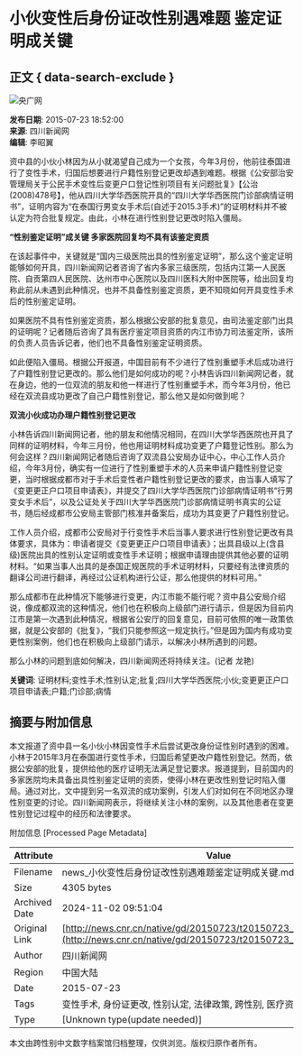 # 小伙变性后身份证改性别遇难题 鉴定证明成关键

## 正文 { data-search-exclude }


![央广网](http://www.cnr.cn/images2015/cnrlogo.jpg)

**发布日期**: 2015-07-23 18:52:00  
**来源**: 四川新闻网  
**编辑**: 李昭翼  

资中县的小伙小林因为从小就渴望自己成为一个女孩，今年3月份，他前往泰国进行了变性手术，归国后想要进行户籍性别登记更改却遇到难题。根据《公安部治安管理局关于公民手术变性后变更户口登记性别项目有关问题批复》【公治(2008)478号】，他从四川大学华西医院开具的“四川大学华西医院门诊部病情证明书”，证明内容为“在泰国行男变女手术后(自述于2015.3手术)”的证明材料并不被认定为符合批复规定。由此，小林在进行性别登记更改时陷入僵局。

**“性别鉴定证明”成关键 多家医院回复均不具有该鉴定资质**

在该起事件中，关键就是“国内三级医院出具的性别鉴定证明”，那么这个鉴定证明能够如何开具，四川新闻网记者咨询了省内多家三级医院，包括内江第一人民医院、自贡第四人民医院、达州市中心医院以及四川医科大附中医院等，给出回复均称此前从未遇到此种情况，也并不具备性别鉴定资质，更不知晓如何开具变性手术后的性别鉴定证明。

如果医院不具有性别鉴定资质，那么根据公安部的批复意见，由司法鉴定部门出具的证明呢？记者随后咨询了具有医疗鉴定项目资质的内江市协力司法鉴定所，该所的负责人员告诉记者，他们也不具备性别鉴定证明资质。

如此便陷入僵局。根据公开报道，中国目前有不少进行了性别重塑手术后成功进行了户籍性别登记更改的。那么他们是如何成功的呢？小林告诉四川新闻网记者，就在身边，他的一位双流的朋友和他一样进行了性别重塑手术，而今年3月份，他已经在双流县成功更改了自己户籍性别登记，那么他又是如何做到呢？

**双流小伙成功办理户籍性别登记更改**

小林告诉四川新闻网记者，他的朋友和他情况相同，在四川大学华西医院也开具了同样的证明材料，今年三月份，他也用证明材料成功变更了户籍登记性别。那么为何会这样？四川新闻网记者随后咨询了双流县公安局办证中心，中心工作人员介绍，今年3月份，确实有一位进行了性别重塑手术的人员来申请户籍性别登记变更，当时根据成都市对于手术后变性者户籍性别登记更改的要求，由当事人填写了《变更更正户口项目申请表》，并提交了四川大学华西医院门诊部病情证明书“行男变女手术后”，以及公证处关于四川大学华西医院门诊部病情证明书真实的公证书，随后经成都市公安局主管部门核准并备案后，成功为其变更了户籍性别登记。

工作人员介绍，成都市公安局对于行变性手术后当事人要求进行性别登记更改有具体要求，具体为：申请者提交《变更更正户口项目申请表》；出具县级以上(含县级)医院出具的性别认定证明或变性手术证明；根据申请理由提供其他必要的证明材料。“如果当事人出具的是泰国正规医院的手术证明材料，只要经有法律资质的翻译公司进行翻译，再经过公证机构进行公证，那么他提供的材料可用。”

那么成都市在此种情况下能够进行变更，内江市能不能行呢？资中县公安局介绍说，像成都双流的这种情况，他们也在积极向上级部门进行请示，但是因为目前内江市是第一次遇到此种情况，根据省公安厅的回复意见，目前可依照的唯一政策依据，就是公安部的《批复》，“我们只能参照这一规定执行。”但是因为国内有成功变更性别案例，他们也在积极向上级部门请示，以解决小林所遇到的问题。

那么小林的问题到底如何解决，四川新闻网还将持续关注。(记者 龙艳)

**关键词**: 证明材料;变性手术;性别认定;批复;四川大学华西医院;小伙;变更更正户口项目申请表;户籍;门诊部;病情

## 摘要与附加信息

<!-- tcd_abstract -->
本文报道了资中县一名小伙小林因变性手术后尝试更改身份证性别时遇到的困难。小林于2015年3月在泰国进行变性手术，归国后希望更改户籍性别登记。然而，依据公安部的批复，提供给他的医疗证明无法满足登记要求。报道提到，目前国内的多家医院均未具备出具性别鉴定证明的资质，使得小林在更改性别登记时陷入僵局。通过对比，文中提到另一名双流的成功案例，引发人们对如何在不同地区办理性别变更的讨论。四川新闻网表示，将继续关注小林的案例，以及其他患者在变更性别登记过程中的经历和法律要求。
<!-- tcd_abstract_end -->

附加信息 [Processed Page Metadata]

| Attribute       | Value                                  |
|-----------------|----------------------------------------|
| Filename        | news_小伙变性后身份证改性别遇难题鉴定证明成关键.md                             |
| Size            | 4305 bytes                           |
| Archived Date   | 2024-11-02 09:51:04                             |
| Original Link   | [http://news.cnr.cn/native/gd/20150723/t20150723_519293987.shtml](http://news.cnr.cn/native/gd/20150723/t20150723_519293987.shtml)                       |
| Author          | 四川新闻网                               |
| Region          | 中国大陆                               |
| Date            | 2015-07-23                                 |
| Tags            | 变性手术, 身份证更改, 性别认定, 法律政策, 跨性别, 医疗资源, 社会环境                                 |
| Type            | [Unknown type(update needed)]                                 |
<!-- tcd_table_end -->

本文由跨性别中文数字档案馆归档整理，仅供浏览。版权归原作者所有。
